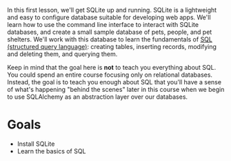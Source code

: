 <!-- 
name: Learning SQL with SQLite
author: Iain Duncan
type: intro
time: TBD
 -->

In this first lesson, we'll get SQLite up and running. SQLite is a lightweight and easy to configure database suitable for developing web apps. We'll learn how to use the command line interface to interact with SQLite databases, and create a small  sample database of pets, people, and pet shelters. We'll work with this database to learn the fundamentals of [SQL (structured query language)](http://en.wikipedia.org/wiki/SQL): creating tables, inserting records, modifying and deleting them, and querying them.

Keep in mind that the goal here is **not** to teach you everything about SQL. You could spend an entire course focusing only on relational databases. Instead, the goal is to teach you enough about SQL that you'll have a sense of what's happening "behind the scenes" later in this course when we begin to use SQLAlchemy as an abstraction layer over our databases. 

# Goals

*   Install SQLite
*   Learn the basics of SQL